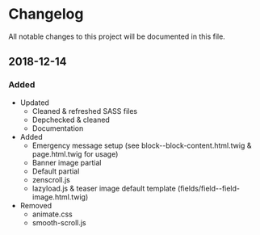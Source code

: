 # Changelog
All notable changes to this project will be documented in this file.

## 2018-12-14
### Added
  - Updated
    - Cleaned & refreshed SASS files
    - Depchecked & cleaned
    - Documentation
  - Added
    - Emergency message setup (see block--block-content.html.twig & page.html.twig for usage)
    - Banner image partial
    - Default partial
    - zenscroll.js
    - lazyload.js & teaser image default template (fields/field--field-image.html.twig)
  - Removed
    - animate.css
    - smooth-scroll.js